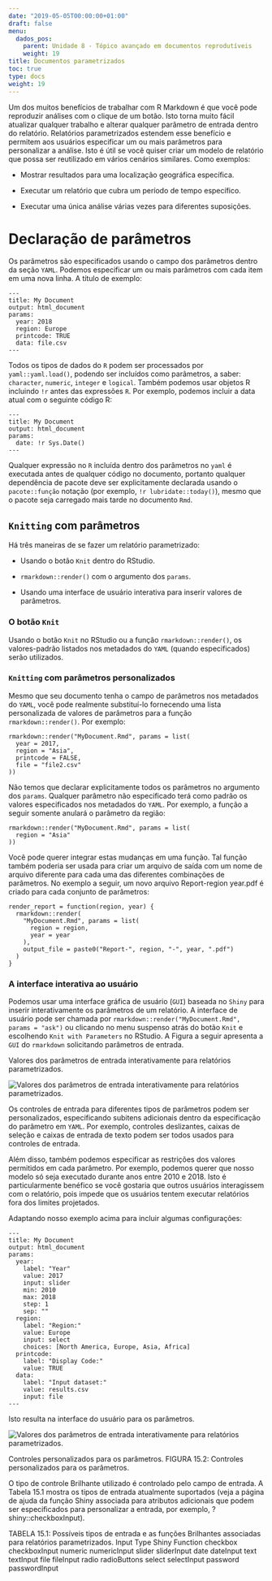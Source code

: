 ```yaml
---
date: "2019-05-05T00:00:00+01:00"
draft: false
menu:
  dados_pos:
    parent: Unidade 8 - Tópico avançado em documentos reprodutíveis
    weight: 19
title: Documentos parametrizados
toc: true
type: docs
weight: 19
---
```


Um dos muitos benefícios de trabalhar com R Markdown é que você pode reproduzir análises com o clique de um botão. Isto torna muito fácil atualizar qualquer trabalho e alterar qualquer parâmetro de entrada dentro do relatório. Relatórios parametrizados estendem esse benefício e permitem aos usuários especificar um ou mais parâmetros para personalizar a análise. Isto é útil se você quiser criar um modelo de relatório que possa ser reutilizado em vários cenários similares. Como exemplos:

- Mostrar resultados para uma localização geográfica específica.

- Executar um relatório que cubra um período de tempo específico.

- Executar uma única análise várias vezes para diferentes suposições.


# Declaração de parâmetros 

Os parâmetros são especificados usando o campo dos parâmetros dentro da seção `YAML`. Podemos especificar um ou mais parâmetros com cada item em uma nova linha. A título de exemplo:

```{r}
---
title: My Document
output: html_document
params:
  year: 2018
  region: Europe
  printcode: TRUE
  data: file.csv
---
```

Todos os tipos de dados do `R` podem ser processados por `yaml::yaml.load()`, podendo ser incluídos como parâmetros, a saber: `character`, `numeric`, `integer` e `logical`. Também podemos usar objetos R incluindo `!r` antes das expressões `R`. Por exemplo, podemos incluir a data atual com o seguinte código R:

```{r}
---
title: My Document
output: html_document
params:
  date: !r Sys.Date()
---
```
Qualquer expressão no `R` incluída dentro dos parâmetros no `yaml` é executada antes de qualquer código no documento, portanto qualquer dependência de pacote deve ser explicitamente declarada usando o `pacote::função` notação (por exemplo, `!r lubridate::today()`), mesmo que o pacote seja carregado mais tarde no documento `Rmd`.

## `Knitting` com parâmetros

Há três maneiras de se fazer um relatório parametrizado:

- Usando o botão `Knit` dentro do RStudio.

- `rmarkdown::render()` com o argumento dos `params`.

- Usando uma interface de usuário interativa para inserir valores de parâmetros.

### O botão `Knit`

Usando o botão `Knit` no RStudio ou a função `rmarkdown::render()`, os valores-padrão listados nos metadados do `YAML` (quando especificados) serão utilizados.

### `Knitting` com parâmetros personalizados

Mesmo que seu documento tenha o campo de parâmetros nos metadados do `YAML`, você pode realmente substituí-lo fornecendo uma lista personalizada de valores de parâmetros para a função `rmarkdown::render()`. Por exemplo:

```{r echo=TRUE, message=FALSE, warning=FALSE}
rmarkdown::render("MyDocument.Rmd", params = list(
  year = 2017,
  region = "Asia",
  printcode = FALSE,
  file = "file2.csv"
))
```

Não temos que declarar explicitamente todos os parâmetros no argumento dos `params`. Qualquer parâmetro não especificado terá como padrão os valores especificados nos metadados do `YAML`. Por exemplo, a função a seguir somente anulará o parâmetro da região:

```{r echo=TRUE, message=FALSE, warning=FALSE}
rmarkdown::render("MyDocument.Rmd", params = list(
  region = "Asia"
))
```
Você pode querer integrar estas mudanças em uma função. Tal função também poderia ser usada para criar um arquivo de saída com um nome de arquivo diferente para cada uma das diferentes combinações de parâmetros. No exemplo a seguir, um novo arquivo Report-region year.pdf é criado para cada conjunto de parâmetros:

```{r echo=TRUE, message=FALSE, warning=FALSE}
render_report = function(region, year) {
  rmarkdown::render(
    "MyDocument.Rmd", params = list(
      region = region,
      year = year
    ),
    output_file = paste0("Report-", region, "-", year, ".pdf")
  )
}
```

### A interface interativa ao usuário

Podemos usar uma interface gráfica de usuário (`GUI`) baseada no `Shiny` para inserir interativamente os parâmetros de um relatório. A interface de usuário pode ser chamada por `rmarkdown::render("MyDocument.Rmd", params = "ask")` ou clicando no menu suspenso atrás do botão `Knit` e escolhendo `Knit with Parameters` no RStudio. A Figura a seguir apresenta a `GUI` do `rmarkdown` solicitando parâmetros de entrada.

Valores dos parâmetros de entrada interativamente para relatórios parametrizados.


![Valores dos parâmetros de entrada interativamente para relatórios parametrizados.](https://retaoliveira.github.io/relements/figures/params-input.png)


Os controles de entrada para diferentes tipos de parâmetros podem ser personalizados, especificando subitens adicionais dentro da especificação do parâmetro em `YAML`. Por exemplo, controles deslizantes, caixas de seleção e caixas de entrada de texto podem ser todos usados para controles de entrada.

Além disso, também podemos especificar as restrições dos valores permitidos em cada parâmetro. Por exemplo, podemos querer que nosso modelo só seja executado durante anos entre 2010 e 2018. Isto é particularmente benéfico se você gostaria que outros usuários interagissem com o relatório, pois impede que os usuários tentem executar relatórios fora dos limites projetados.

Adaptando nosso exemplo acima para incluir algumas configurações:

```{r echo=TRUE, message=FALSE, warning=FALSE}
---
title: My Document
output: html_document
params:
  year:
    label: "Year"
    value: 2017
    input: slider
    min: 2010
    max: 2018
    step: 1
    sep: ""
  region:
    label: "Region:"
    value: Europe
    input: select
    choices: [North America, Europe, Asia, Africa]
  printcode:
    label: "Display Code:"
    value: TRUE
  data:
    label: "Input dataset:"
    value: results.csv
    input: file
---
```
Isto resulta na interface do usuário para os parâmetros.

![Valores dos parâmetros de entrada interativamente para relatórios parametrizados.](https://retaoliveira.github.io/relements/figures/params-controls.png)

Controles personalizados para os parâmetros.
FIGURA 15.2: Controles personalizados para os parâmetros.

O tipo de controle Brilhante utilizado é controlado pelo campo de entrada. A Tabela 15.1 mostra os tipos de entrada atualmente suportados (veja a página de ajuda da função Shiny associada para atributos adicionais que podem ser especificados para personalizar a entrada, por exemplo, ?shiny::checkboxInput).

TABELA 15.1: Possíveis tipos de entrada e as funções Brilhantes associadas para relatórios parametrizados.
Input Type	Shiny Function
checkbox	checkboxInput
numeric	numericInput
slider	sliderInput
date	dateInput
text	textInput
file	fileInput
radio	radioButtons
select	selectInput
password	passwordInput